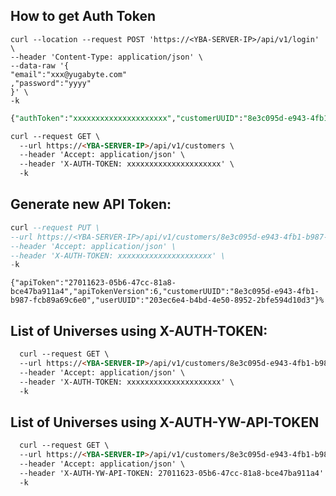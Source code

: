 ## How to get Auth Token 

```
curl --location --request POST 'https://<YBA-SERVER-IP>/api/v1/login' \
--header 'Content-Type: application/json' \
--data-raw '{
"email":"xxx@yugabyte.com"
,"password":"yyyy"
}' \
-k
```

```sql
{"authToken":"xxxxxxxxxxxxxxxxxxxxx","customerUUID":"8e3c095d-e943-4fb1-b987-fcb89a69c6e0","userUUID":"203ec6e4-b4bd-4e50-8952-2bfe594d10d3"}%
```

```markdown
curl --request GET \
  --url https://<YBA-SERVER-IP>/api/v1/customers \
  --header 'Accept: application/json' \
  --header 'X-AUTH-TOKEN: xxxxxxxxxxxxxxxxxxxxx' \
  -k
```

## Generate new API Token:

```sql
curl --request PUT \
--url https://<YBA-SERVER-IP>/api/v1/customers/8e3c095d-e943-4fb1-b987-fcb89a69c6e0/api_token \
--header 'Accept: application/json' \
--header 'X-AUTH-TOKEN: xxxxxxxxxxxxxxxxxxxxx' \
-k
```
```
{"apiToken":"27011623-05b6-47cc-81a8-bce47ba911a4","apiTokenVersion":6,"customerUUID":"8e3c095d-e943-4fb1-b987-fcb89a69c6e0","userUUID":"203ec6e4-b4bd-4e50-8952-2bfe594d10d3"}%
```

## List of Universes using X-AUTH-TOKEN:

```markdown
  curl --request GET \
  --url https://<YBA-SERVER-IP>/api/v1/customers/8e3c095d-e943-4fb1-b987-fcb89a69c6e0/universes \
  --header 'Accept: application/json' \
  --header 'X-AUTH-TOKEN: xxxxxxxxxxxxxxxxxxxxx' \
  -k
```

## List of Universes using X-AUTH-YW-API-TOKEN

```markdown
  curl --request GET \
  --url https://<YBA-SERVER-IP>/api/v1/customers/8e3c095d-e943-4fb1-b987-fcb89a69c6e0/universes \
  --header 'Accept: application/json' \
  --header 'X-AUTH-YW-API-TOKEN: 27011623-05b6-47cc-81a8-bce47ba911a4' \
  -k
```
